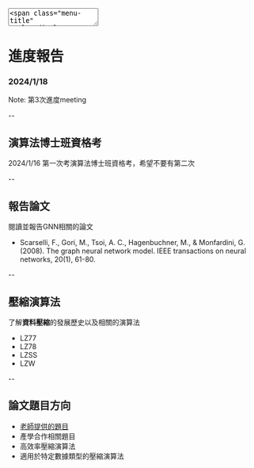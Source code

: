 <textarea>
<span class="menu-title" style="display: none">2024/1/18</span>
</textarea>

# 進度報告
### 2024/1/18

Note:
第3次進度meeting

--

## 演算法博士班資格考
2024/1/16 第一次考演算法博士班資格考，希望不要有第二次

--

## 報告論文
閱讀並報告GNN相關的論文
- Scarselli, F., Gori, M., Tsoi, A. C., Hagenbuchner, M., & Monfardini, G. (2008). The graph neural network model. IEEE transactions on neural networks, 20(1), 61-80.

--

## 壓縮演算法
了解**資料壓縮**的發展歷史以及相關的演算法
+ LZ77
+ LZ78
+ LZSS
+ LZW

--

## 論文題目方向
+ [老師提供的題目](#老師提供的題目)
+ 產學合作相關題目
+ 高效率壓縮演算法
+ 適用於特定數據類型的壓縮演算法